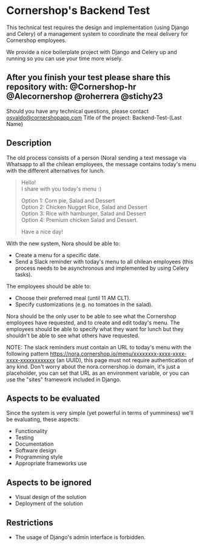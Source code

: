# Cornershop's Backend Test

This technical test requires the design and implementation (using Django and Celery) of a management system to coordinate the meal delivery for Cornershop employees.

We provide a nice boilerplate project with Django and Celery up and running so you can use your time more wisely.

## After you finish your test please share this repository with: @Cornershop-hr @Alecornershop @roherrera @stichy23

Should you have any technical questions, please contact osvaldo@cornershopapp.com
Title of the project: Backend-Test-(Last Name)

## Description

The old process consists of a person (Nora) sending a text message via Whatsapp to all the chilean employees, the message contains today's menu with the different alternatives for lunch. 

> Hello!  
> I share with you today's menu :)
>
> Option 1: Corn pie, Salad and Dessert  
> Option 2: Chicken Nugget Rice, Salad and Dessert  
> Option 3: Rice with hamburger, Salad and Dessert  
> Option 4: Premium chicken Salad and Dessert.
>
> Have a nice day!

With the new system, Nora should be able to:

- Create a menu for a specific date.
- Send a Slack reminder with today's menu to all chilean employees (this process needs to be asynchronous and implemented by using Celery tasks).

The employees should be able to:

- Choose their preferred meal (until 11 AM CLT).
- Specify customizations (e.g. no tomatoes in the salad).

Nora should be the only user to be able to see what the Cornershop employees have requested, and to create and edit today's menu. The employees should be able to specify what they want for lunch but they shouldn't be able to see what others have requested. 

NOTE: The slack reminders must contain an URL to today's menu with the following pattern https://nora.cornershop.io/menu/xxxxxxxx-xxxx-xxxx-xxxx-xxxxxxxxxxxx (an UUID), this page must not require authentication of any kind. Don't worry about the nora.cornershop.io domain, it's just a placeholder, you can set that URL as an environment variable, or you can use the "sites" framework included in Django.

## Aspects to be evaluated

Since the system is very simple (yet powerful in terms of yumminess) we'll be evaluating, these aspects:

- Functionality
- Testing
- Documentation
- Software design
- Programming style
- Appropriate frameworks use

## Aspects to be ignored

- Visual design of the solution
- Deployment of the solution

## Restrictions

- The usage of Django's admin interface is forbidden.
